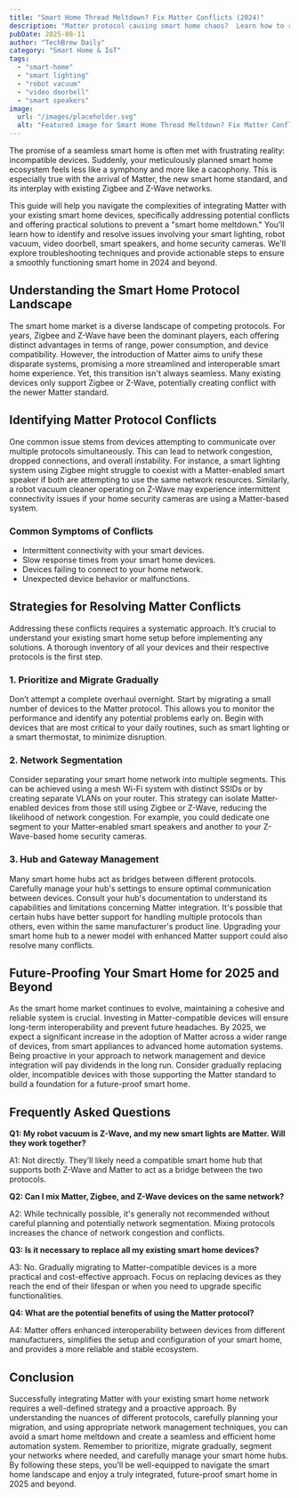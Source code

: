 ```yaml
---
title: "Smart Home Thread Meltdown? Fix Matter Conflicts (2024)"
description: "Matter protocol causing smart home chaos?  Learn how to resolve conflicts between Thread, Zigbee & Z-Wave devices (smart lighting, robot vacuums, video doorbells) and regain control of your smart home.  Read our complete guide now!"
pubDate: 2025-08-11
author: "TechBrew Daily"
category: "Smart Home & IoT"
tags:
  - "smart-home"
  - "smart lighting"
  - "robot vacuum"
  - "video doorbell"
  - "smart speakers"
image:
  url: "/images/placeholder.svg"
  alt: "Featured image for Smart Home Thread Meltdown? Fix Matter Conflicts (2024)"
---
```


The promise of a seamless smart home is often met with frustrating reality: incompatible devices.  Suddenly, your meticulously planned smart home ecosystem feels less like a symphony and more like a cacophony.  This is especially true with the arrival of Matter, the new smart home standard, and its interplay with existing Zigbee and Z-Wave networks.

This guide will help you navigate the complexities of integrating Matter with your existing smart home devices, specifically addressing potential conflicts and offering practical solutions to prevent a "smart home meltdown." You’ll learn how to identify and resolve issues involving your smart lighting, robot vacuum, video doorbell, smart speakers, and home security cameras. We'll explore troubleshooting techniques and provide actionable steps to ensure a smoothly functioning smart home in 2024 and beyond.


## Understanding the Smart Home Protocol Landscape

The smart home market is a diverse landscape of competing protocols.  For years, Zigbee and Z-Wave have been the dominant players, each offering distinct advantages in terms of range, power consumption, and device compatibility. However, the introduction of Matter aims to unify these disparate systems, promising a more streamlined and interoperable smart home experience.  Yet, this transition isn't always seamless.  Many existing devices only support Zigbee or Z-Wave, potentially creating conflict with the newer Matter standard.


## Identifying Matter Protocol Conflicts

One common issue stems from devices attempting to communicate over multiple protocols simultaneously.  This can lead to network congestion, dropped connections, and overall instability.  For instance, a smart lighting system using Zigbee might struggle to coexist with a Matter-enabled smart speaker if both are attempting to use the same network resources.  Similarly, a robot vacuum cleaner operating on Z-Wave may experience intermittent connectivity issues if your home security cameras are using a Matter-based system.

### Common Symptoms of Conflicts

* Intermittent connectivity with your smart devices.
* Slow response times from your smart home devices.
* Devices failing to connect to your home network.
* Unexpected device behavior or malfunctions.


## Strategies for Resolving Matter Conflicts

Addressing these conflicts requires a systematic approach.  It’s crucial to understand your existing smart home setup before implementing any solutions.   A thorough inventory of all your devices and their respective protocols is the first step.


### 1. Prioritize and Migrate Gradually

Don’t attempt a complete overhaul overnight.  Start by migrating a small number of devices to the Matter protocol. This allows you to monitor the performance and identify any potential problems early on.  Begin with devices that are most critical to your daily routines, such as smart lighting or a smart thermostat, to minimize disruption.

### 2. Network Segmentation

Consider separating your smart home network into multiple segments.  This can be achieved using a mesh Wi-Fi system with distinct SSIDs or by creating separate VLANs on your router.  This strategy can isolate Matter-enabled devices from those still using Zigbee or Z-Wave, reducing the likelihood of network congestion.  For example, you could dedicate one segment to your Matter-enabled smart speakers and another to your Z-Wave-based home security cameras.

### 3. Hub and Gateway Management

Many smart home hubs act as bridges between different protocols.   Carefully manage your hub's settings to ensure optimal communication between devices.  Consult your hub's documentation to understand its capabilities and limitations concerning Matter integration. It's possible that certain hubs have better support for handling multiple protocols than others, even within the same manufacturer's product line.   Upgrading your smart home hub to a newer model with enhanced Matter support could also resolve many conflicts.


## Future-Proofing Your Smart Home for 2025 and Beyond

As the smart home market continues to evolve, maintaining a cohesive and reliable system is crucial.  Investing in Matter-compatible devices will ensure long-term interoperability and prevent future headaches.  By 2025, we expect a significant increase in the adoption of Matter across a wider range of devices, from smart appliances to advanced home automation systems.  Being proactive in your approach to network management and device integration will pay dividends in the long run.  Consider gradually replacing older, incompatible devices with those supporting the Matter standard to build a foundation for a future-proof smart home.



## Frequently Asked Questions

**Q1:  My robot vacuum is Z-Wave, and my new smart lights are Matter. Will they work together?**

A1:  Not directly. They’ll likely need a compatible smart home hub that supports both Z-Wave and Matter to act as a bridge between the two protocols.


**Q2:  Can I mix Matter, Zigbee, and Z-Wave devices on the same network?**

A2:  While technically possible, it's generally not recommended without careful planning and potentially network segmentation.  Mixing protocols increases the chance of network congestion and conflicts.


**Q3:  Is it necessary to replace all my existing smart home devices?**

A3:  No.  Gradually migrating to Matter-compatible devices is a more practical and cost-effective approach.  Focus on replacing devices as they reach the end of their lifespan or when you need to upgrade specific functionalities.


**Q4:  What are the potential benefits of using the Matter protocol?**

A4:  Matter offers enhanced interoperability between devices from different manufacturers, simplifies the setup and configuration of your smart home, and provides a more reliable and stable ecosystem.


## Conclusion

Successfully integrating Matter with your existing smart home network requires a well-defined strategy and a proactive approach. By understanding the nuances of different protocols, carefully planning your migration, and using appropriate network management techniques, you can avoid a smart home meltdown and create a seamless and efficient home automation system. Remember to prioritize, migrate gradually, segment your networks where needed, and carefully manage your smart home hubs.  By following these steps, you'll be well-equipped to navigate the smart home landscape and enjoy a truly integrated, future-proof smart home in 2025 and beyond.